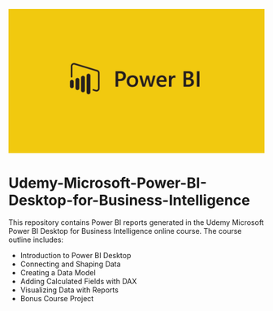 <p align="center">
  <img width="1200" src="https://github.com/Mufumi/Udemy---Microsoft-Power-BI-Desktop-for-Business-Intelligence/blob/main/Power_BI_logo.png">
</p>

# Udemy-Microsoft-Power-BI-Desktop-for-Business-Intelligence
This repository contains Power BI reports generated in the Udemy Microsoft Power BI Desktop for Business Intelligence online course. The course outline includes:

* Introduction to Power BI Desktop
* Connecting and Shaping Data
* Creating a Data Model
* Adding Calculated Fields with DAX
* Visualizing Data with Reports
* Bonus Course Project
